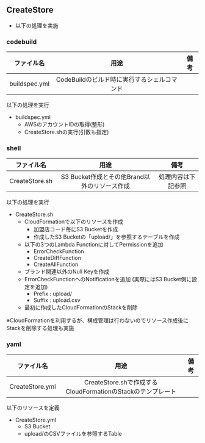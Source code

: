 ## CreateStore

- 以下の処理を実施

### codebuild

| ファイル名    | 用途                                       | 備考 |
| :-----------: | :---------------------------------------: | :--: |
| buildspec.yml | CodeBuildのビルド時に実行するシェルコマンド |      |

以下の処理を実行

- buildspec.yml
  - AWSのアカウントIDの取得(整形)
  - CreateStore.shの実行(引数も指定)

### shell

| ファイル名      | 用途                                        | 備考              |
| :-------------: | :----------------------------------------: | :----------------: |
| CreateStore.sh | S3 Bucket作成とその他Brand以外のリソース作成 | 処理内容は下記参照 |

以下の処理を実行

- CreateStore.sh
  - CloudFormationで以下のリソースを作成
    - 加盟店コード毎にS3 Bucketを作成
    - 作成したS3 Bucketの「upload/」を参照するテーブルを作成
  - 以下の3つのLambda Functionに対してPermissionを追加
    - ErrorCheckFunction
    - CreateDiffFunction
    - CreateAllFunction
  - ブランド関連以外のNull Keyを作成
  - ErrorCheckFunctionへのNotificationを追加 (実際にはS3 Bucket側に設定を追加)
    - Prefix : upload/
    - Suffix : upload.csv
  - 最初に作成したCloudFormationのStackを削除

※CloudFormationを利用するが、構成管理は行わないのでリソース作成後にStackを削除する処理も実施

### yaml

| ファイル名      | 用途                                                       | 備考 |
| :-------------: | :--------------------------------------------------------: | :--: |
| CreateStore.yml | CreateStore.shで作成するCloudFormationのStackのテンプレート |      |

以下のリソースを定義

- CreateStore.yml
  - S3 Bucket
  - upload/のCSVファイルを参照するTable
